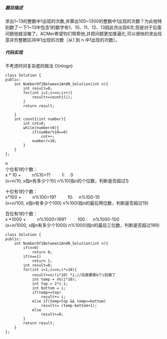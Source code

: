 ##### 题目描述
求出1~13的整数中1出现的次数,并算出100~1300的整数中1出现的次数？为此他特别数了一下1~13中包含1的数字有1、10、11、12、13因此共出现6次,但是对于后面问题他就没辙了。ACMer希望你们帮帮他,并把问题更加普遍化,可以很快的求出任意非负整数区间中1出现的次数（从1 到 n 中1出现的次数）。


##### 代码实现
不考虑时间复杂度的做法   O(nlogn)
```
class Solution {
public:
    int NumberOf1Between1AndN_Solution(int n){
        int result=0;
        for(int i=1;i<=n;i++){
            result+=count1(i);
        }
        return result;
    
    }
    int count1(int number){
        int cnt=0;
        while(number>0){
            if(number%10==0)
                cnt++;
            number/=10;
        }
    }
};
```
n  
个位有1的个数：  
x * 10   + &emsp;&emsp;  n%10>1?  &emsp;&emsp;    1:&emsp;  0   &emsp;&emsp;         
(x=n/10, x指n有多少个10)  n%10(指n的个位数，判断是否超过1)  

十位有1的个数：  
x*100   +  &emsp;&emsp;  n%100>19? &emsp;&emsp;   10:&emsp; n%100-10   &emsp;&emsp;            
(x=n/100, x指n有多少个100)  n%100(指n的最后两位数，判断是否超过19)  

百位有1的个数：  
x *1000  +  &emsp;&emsp; n%1000>199?  &emsp;&emsp; 100 :&emsp;  n%1000-100 &emsp;&emsp;            
(x=n/1000, x指n有多少个1000)  n%1000(指n的最后三位数，判断是否超过199)  

```
class Solution {
public:
    int NumberOf1Between1AndN_Solution(int n){
        if(n<0)
            return 0;
        if(n==1)
            return 1;
        int result=0;
        for(int i=1;i<=n;i*=10){
            result+=n/(i*10) *i;//后面要乘k个i别漏了
            int temp = n%(i*10);
            int top = 2*i-1;
            int bottom = i;
            if(temp>=top)
                result+= i;
            else if(temp<top && temp>=bottom)
                result+= (temp-bottom+1);
            else
                result+=0;
        }
        return result;
    }
};

```